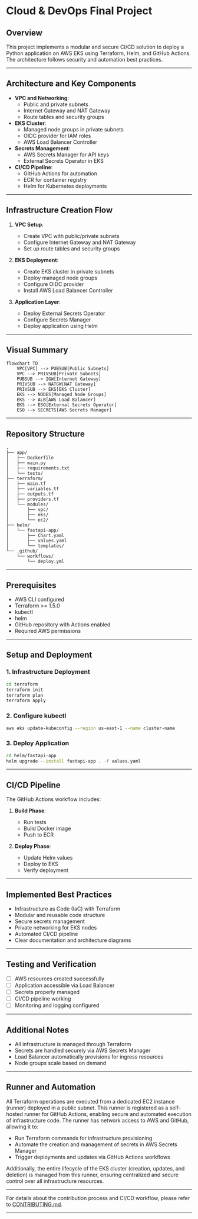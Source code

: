 # Cloud & DevOps Final Project

## Overview
This project implements a modular and secure CI/CD solution to deploy a Python application on AWS EKS using Terraform, Helm, and GitHub Actions. The architecture follows security and automation best practices.

---

## Architecture and Key Components

- **VPC and Networking**: 
  - Public and private subnets
  - Internet Gateway and NAT Gateway
  - Route tables and security groups
- **EKS Cluster**:
  - Managed node groups in private subnets
  - OIDC provider for IAM roles
  - AWS Load Balancer Controller
- **Secrets Management**:
  - AWS Secrets Manager for API keys
  - External Secrets Operator in EKS
- **CI/CD Pipeline**:
  - GitHub Actions for automation
  - ECR for container registry
  - Helm for Kubernetes deployments

---

## Infrastructure Creation Flow

1. **VPC Setup**:
   - Create VPC with public/private subnets
   - Configure Internet Gateway and NAT Gateway
   - Set up route tables and security groups

2. **EKS Deployment**:
   - Create EKS cluster in private subnets
   - Deploy managed node groups
   - Configure OIDC provider
   - Install AWS Load Balancer Controller

3. **Application Layer**:
   - Deploy External Secrets Operator
   - Configure Secrets Manager
   - Deploy application using Helm

---

## Visual Summary

```mermaid
flowchart TD
    VPC[VPC] --> PUBSUB[Public Subnets]
    VPC --> PRIVSUB[Private Subnets]
    PUBSUB --> IGW[Internet Gateway]
    PRIVSUB --> NATGW[NAT Gateway]
    PRIVSUB --> EKS[EKS Cluster]
    EKS --> NODES[Managed Node Groups]
    EKS --> ALB[AWS Load Balancer]
    EKS --> ESO[External Secrets Operator]
    ESO --> SECRETS[AWS Secrets Manager]
```

---

## Repository Structure

```
.
├── app/
│   ├── Dockerfile
│   ├── main.py
│   ├── requirements.txt
│   └── tests/
├── terraform/
│   ├── main.tf
│   ├── variables.tf
│   ├── outputs.tf
│   ├── providers.tf
│   └── modules/
│       ├── vpc/
│       ├── eks/
│       └── ec2/
├── helm/
│   └── fastapi-app/
│       ├── Chart.yaml
│       ├── values.yaml
│       └── templates/
└── .github/
    └── workflows/
        └── deploy.yml
```

---

## Prerequisites

- AWS CLI configured
- Terraform >= 1.5.0
- kubectl
- helm
- GitHub repository with Actions enabled
- Required AWS permissions

---

## Setup and Deployment

### 1. Infrastructure Deployment
```bash
cd terraform
terraform init
terraform plan
terraform apply
```

### 2. Configure kubectl
```bash
aws eks update-kubeconfig --region us-east-1 --name cluster-name
```

### 3. Deploy Application
```bash
cd helm/fastapi-app
helm upgrade --install fastapi-app . -f values.yaml
```

---

## CI/CD Pipeline

The GitHub Actions workflow includes:

1. **Build Phase**:
   - Run tests
   - Build Docker image
   - Push to ECR

2. **Deploy Phase**:
   - Update Helm values
   - Deploy to EKS
   - Verify deployment

---

## Implemented Best Practices

- Infrastructure as Code (IaC) with Terraform
- Modular and reusable code structure
- Secure secrets management
- Private networking for EKS nodes
- Automated CI/CD pipeline
- Clear documentation and architecture diagrams

---

## Testing and Verification

- [ ] AWS resources created successfully
- [ ] Application accessible via Load Balancer
- [ ] Secrets properly managed
- [ ] CI/CD pipeline working
- [ ] Monitoring and logging configured

---

## Additional Notes

- All infrastructure is managed through Terraform
- Secrets are handled securely via AWS Secrets Manager
- Load Balancer automatically provisions for ingress resources
- Node groups scale based on demand

---

## Runner and Automation

All Terraform operations are executed from a dedicated EC2 instance (runner) deployed in a public subnet. This runner is registered as a self-hosted runner for GitHub Actions, enabling secure and automated execution of infrastructure code. The runner has network access to AWS and GitHub, allowing it to:
- Run Terraform commands for infrastructure provisioning
- Automate the creation and management of secrets in AWS Secrets Manager
- Trigger deployments and updates via GitHub Actions workflows

Additionally, the entire lifecycle of the EKS cluster (creation, updates, and deletion) is managed from this runner, ensuring centralized and secure control over all infrastructure resources.

---

For details about the contribution process and CI/CD workflow, please refer to [CONTRIBUTING.md](docs/CONTRIBUTING.md).

---
